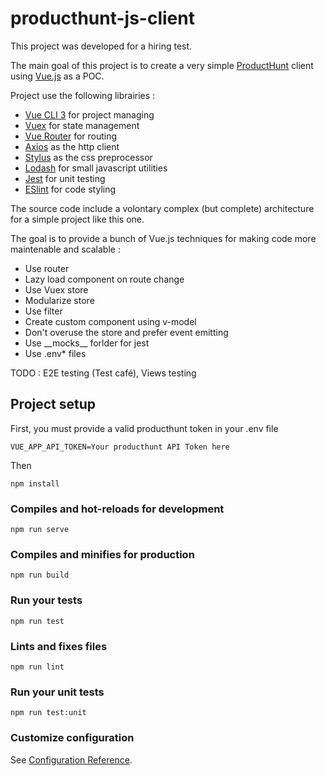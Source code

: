 # producthunt-js-client
This project was developed for a hiring test.

The main goal of this project is to create a very simple [ProductHunt](https://producthunt.com) client using [Vue.js](https://vuejs.org/) as a POC.

Project use  the following librairies :
* [Vue CLI 3](https://cli.vuejs.org) for project managing
* [Vuex](https://vuex.vuejs.org) for state management
* [Vue Router](https://router.vuejs.org/) for routing
* [Axios](https://github.com/axios/axios) as the http client
* [Stylus](stylus-lang.com) as the css preprocessor
* [Lodash](https://lodash.com) for small javascript utilities
* [Jest](https://jestjs.io) for unit testing
* [ESlint](https://eslint.org) for code styling

The source code include a volontary complex (but complete) architecture for a simple project like this one.

The goal is to provide a bunch of Vue.js techniques for making code more maintenable and scalable :

* Use router
* Lazy load component on route change
* Use Vuex store
* Modularize store
* Use filter
* Create custom component using v-model
* Don't overuse the store and prefer event emitting
* Use \_\_mocks\_\_ forlder for jest
* Use .env* files

TODO : E2E testing (Test café), Views testing


## Project setup
First, you must provide a valid producthunt token in your .env file

```
VUE_APP_API_TOKEN=Your producthunt API Token here
```
Then
```
npm install
```

### Compiles and hot-reloads for development
```
npm run serve
```

### Compiles and minifies for production
```
npm run build
```

### Run your tests
```
npm run test
```

### Lints and fixes files
```
npm run lint
```

### Run your unit tests
```
npm run test:unit
```

### Customize configuration
See [Configuration Reference](https://cli.vuejs.org/config/).

